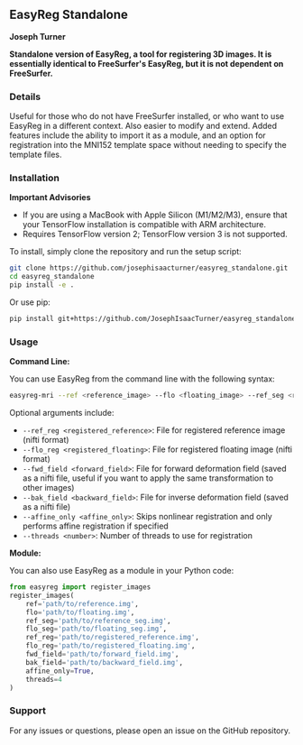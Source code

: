 ## EasyReg Standalone
**Joseph Turner**

**Standalone version of EasyReg, a tool for registering 3D images. It is essentially identical to FreeSurfer's EasyReg, but it is not dependent on FreeSurfer.**

### Details

Useful for those who do not have FreeSurfer installed, or who want to use EasyReg in a different context. Also easier to modify and extend. Added features include the ability to import it as a module, and an option for registration into the MNI152 template space without needing to specify the template files.

### Installation

**Important Advisories**
- If you are using a MacBook with Apple Silicon (M1/M2/M3), ensure that your TensorFlow installation is compatible with ARM architecture.
- Requires TensorFlow version 2; TensorFlow version 3 is not supported.

To install, simply clone the repository and run the setup script:

```bash
git clone https://github.com/josephisaacturner/easyreg_standalone.git
cd easyreg_standalone
pip install -e .
```

Or use pip:

```bash
pip install git+https://github.com/JosephIsaacTurner/easyreg_standalone.git
```

### Usage

**Command Line:**

You can use EasyReg from the command line with the following syntax:

```bash
easyreg-mri --ref <reference_image> --flo <floating_image> --ref_seg <reference_segmentation> --flo_seg <floating_segmentation> [optional arguments]
```

Optional arguments include:
- `--ref_reg <registered_reference>`: File for registered reference image (nifti format)
- `--flo_reg <registered_floating>`: File for registered floating image (nifti format)
- `--fwd_field <forward_field>`: File for forward deformation field (saved as a nifti file, useful if you want to apply the same transformation to other images)
- `--bak_field <backward_field>`: File for inverse deformation field (saved as a nifti file)
- `--affine_only <affine_only>`: Skips nonlinear registration and only performs affine registration if specified
- `--threads <number>`: Number of threads to use for registration

**Module:**

You can also use EasyReg as a module in your Python code:

```python
from easyreg import register_images
register_images(
    ref='path/to/reference.img',
    flo='path/to/floating.img',
    ref_seg='path/to/reference_seg.img',
    flo_seg='path/to/floating_seg.img',
    ref_reg='path/to/registered_reference.img',
    flo_reg='path/to/registered_floating.img',
    fwd_field='path/to/forward_field.img',
    bak_field='path/to/backward_field.img',
    affine_only=True,
    threads=4
)
```

### Support

For any issues or questions, please open an issue on the GitHub repository.